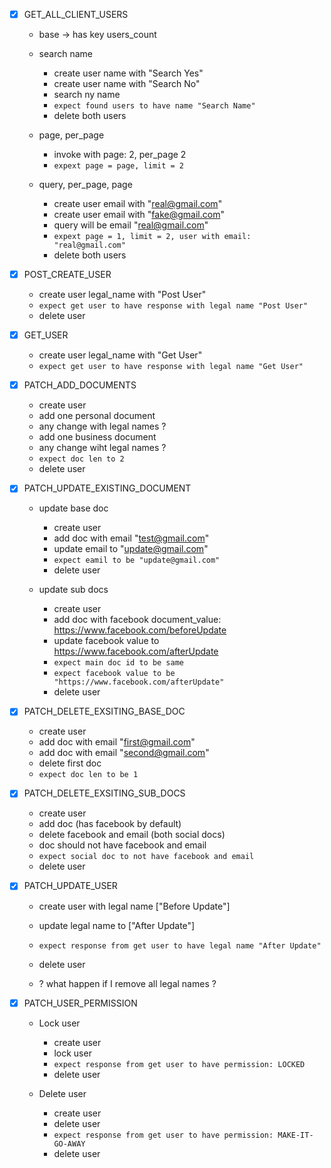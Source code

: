 - [x] GET_ALL_CLIENT_USERS
  - base -> has key users_count

  - search name
    - create user name with "Search Yes"
    - create user name with "Search No"
    - search ny name
    - `expect found users to have name "Search Name"`
    - delete both users

  - page, per_page 
    - invoke with page: 2, per_page 2
    - `expext page = page, limit = 2`

  - query, per_page, page
    - create user email with "real@gmail.com"
    - create user email with "fake@gmail.com"
    - query will be email "real@gmail.com"
    - `expext page = 1, limit = 2, user with email: "real@gmail.com"`
    - delete both users

- [x] POST_CREATE_USER
  - create user legal_name with "Post User"
  - `expect get user to have response with legal name "Post User"`
  - delete user


- [x] GET_USER
  - create user legal_name with "Get User"
  - `expect get user to have response with legal name "Get User"`

- [x] PATCH_ADD_DOCUMENTS
  - create user
  - add one personal document
  - any change with legal names ?
  - add one business document 
  - any change wiht legal names ?
  - `expect doc len to 2 `
  - delete user


- [X] PATCH_UPDATE_EXISTING_DOCUMENT
  - update base doc
    - create user
    - add doc with email "test@gmail.com"
    - update email to "update@gmail.com"
    - `expect eamil to be "update@gmail.com"`
    - delete user

  - update sub docs
    - create user
    - add doc with facebook document_value: https://www.facebook.com/beforeUpdate
    - update facebook value to https://www.facebook.com/afterUpdate
    - `expect main doc id to be same`
    - `expect facebook value to be "https://www.facebook.com/afterUpdate"`
    - delete user


- [x] PATCH_DELETE_EXSITING_BASE_DOC
  - create user
  - add doc with email "first@gmail.com"
  - add doc with email "second@gmail.com"
  - delete first doc
  - `expect doc len to be 1`


- [X] PATCH_DELETE_EXSITING_SUB_DOCS
  - create user
  - add doc (has facebook by default)
  - delete facebook and email (both social docs)
  - doc should not have facebook and email
  - `expect social doc to not have facebook and email`
  - delete user


- [X] PATCH_UPDATE_USER
  - create user with legal name ["Before Update"]
  - update legal name to ["After Update"]
  - `expect response from get user to have legal name "After Update"`
  - delete user

  - ? what happen if I remove all legal names ?


- [x] PATCH_USER_PERMISSION
  - Lock user
    - create user
    - lock user
    - `expect response from get user to have permission: LOCKED`
    - delete user

  - Delete user
    - create user
    - delete user
    - `expect response from get user to have permission: MAKE-IT-GO-AWAY`
    - delete user